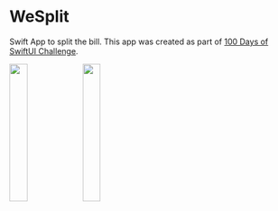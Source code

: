 # WeSplit
Swift App to split the bill. This app was created as part of [100 Days of SwiftUI Challenge](https://www.hackingwithswift.com/100/swiftui/18).



<p float="left">
<img src="https://user-images.githubusercontent.com/5663078/222842024-0cd04216-20ec-43e1-9dba-62609977cf66.png" width=25% height=25%>
<img src="https://user-images.githubusercontent.com/5663078/222841009-ca1c1c5a-1998-4174-9c86-c2c264aa3202.png" width=25% height=25%>
</p>


